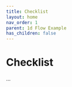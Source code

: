 ```yaml
---
title: Checklist
layout: home
nav_order: 1
parent: 1d Flow Example
has_children: false
---
```


<script
  src="https://cdn.mathjax.org/mathjax/latest/MathJax.js?config=TeX-AMS-MML_HTMLorMML"
  type="text/javascript">
</script>

# Checklist

...
